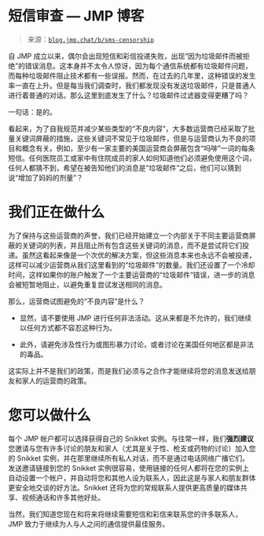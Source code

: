 <!--yml

类别：未分类

日期：2024-05-27 14:29:59

-->

# 短信审查 — JMP 博客

> 来源：[`blog.jmp.chat/b/sms-censorship`](https://blog.jmp.chat/b/sms-censorship)

自 JMP 成立以来，偶尔会出现短信和彩信投递失败，出现“因为垃圾邮件而被拒绝”的错误消息。这本身并不太令人惊讶，因为每个通信系统都有垃圾邮件问题，而每种垃圾邮件阻止技术都有一些误报。然而，在过去的几年里，这种错误的发生率一直在上升。但是每当我们调查时，我们都发现没有发送垃圾邮件，只是普通人进行着普通的对话。那么这里到底发生了什么？垃圾邮件过滤器变得更糟了吗？

一句话：是的。

看起来，为了自我规范并减少某些类型的“不良内容”，大多数运营商已经采取了批量关键词屏蔽的措施，这些关键词不常见于垃圾邮件，但是与运营商认为不良的项目和概念有关。例如，至少有一家主要的美国运营商会屏蔽包含“吗啡”一词的每条短信。任何医院员工或家中有住院成员的家人如何知道他们必须避免使用这个词，任何人都猜不到，希望在被告知他们的消息是“垃圾邮件”之后，他们可以猜到说“增加了妈妈的剂量”？

# 我们正在做什么

为了保持与这些运营商的声誉，我们已经开始建立一个内部关于不同主要运营商屏蔽的关键词的列表，并且阻止所有包含这些关键词的消息，而不是尝试将它们投递。虽然这看起来像是一个次优的解决方案，但这些消息本来也永远不会被投递，这样可以减少运营商从我们这里看到的“垃圾邮件”的数量。我们还设置了一个冷却时间，这样如果你的账户触发了一个主要运营商的“垃圾邮件”错误，进一步的消息会被短暂地阻止，以避免重复尝试发送相同的消息。

那么，运营商试图避免的“不良内容”是什么？

+   显然，请不要使用 JMP 进行任何非法活动。这从来都是不允许的，我们继续以任何方式都不容忍这种行为。

+   此外，请避免涉及性行为或图形暴力讨论，或者讨论在美国任何地区都是非法的毒品。

这实际上并不是我们的政策，而是我们必须与之合作才能继续将您的消息发送给朋友和家人的运营商的政策。

# 您可以做什么

每个 JMP 帐户都可以选择获得自己的 Snikket 实例。与往常一样，我们**强烈建议**您邀请与您有许多讨论的朋友和家人（尤其是关于性、枪支或药物的讨论）加入您的 Snikket 实例，并在那里继续所有私人对话，而不是通过电话网络广播它们。发送邀请链接到您的 Snikket 实例很容易，使用链接的任何人都将在您的实例上自动设置一个帐户，并自动将您和其他人设为联系人，因此这是与家人和朋友群体更安全地交谈的好方法。Snikket 还将为您的常规联系人提供更高质量的媒体共享、视频通话和许多其他好处。

当然，我们知道您现在和将来将继续需要短信和彩信来联系您的许多联系人，JMP 致力于继续为人与人之间的通信提供最佳服务。

